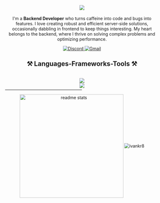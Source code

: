 <h1 align="center">
    <img src="https://readme-typing-svg.herokuapp.com/?font=Righteous&size=30&center=true&vCenter=true&width=500&height=70&duration=4000&lines=Welcome+aboard!+🚀;+I'm+Ivan+Kraich;" style="color: white;" />
</h1>



<p align="center" >I'm a <strong>Backend Developer</strong> who turns caffeine into code and bugs into features. I love creating robust and efficient server-side solutions, occasionally dabbling in frontend to keep things interesting. My heart belongs to the backend, where I thrive on solving complex problems and optimizing performance.</p>


<p align="center">
  <a href="https://discordapp.com/users/">
    <img src="https://img.shields.io/badge/Discord-%235865F2.svg?style=for-the-badge&logo=discord&logoColor=white" alt="Discord" />
  </a>
  <a href="mailto:vaniakraich@gmail.com" target="_blank">
    <img src="https://img.shields.io/badge/Gmail-333333?style=for-the-badge&logo=gmail&logoColor=red" alt="Gmail" />
  </a>
</p>

<h2 align="center">⚒️ Languages-Frameworks-Tools ⚒️</h2>
<br/>
<div align="center">
    <img src="https://skillicons.dev/icons?i=go,python,react,css,sass,javascript" /><br>
    <img src="https://skillicons.dev/icons?i=mongodb,mysql,postgresql,redis,sqlite,html,git,postman,flask,docker" /><br>
</div>


<div>
  <hr style="border-top: 1px solid #ccc; width: 50%; margin-top: 5px; margin-bottom: 10px;">
</div>

<p align="center">
    <img width="340" align="center" src="https://github-readme-stats-salesp07.vercel.app/api?username=IvanKr8&count_private=true&show_icons=true&theme=react&rank_icon=github&border_radius=10" alt="readme stats" />
    <img align="center" src="https://github-readme-stats.vercel.app/api/top-langs?username=ivankr8&show_icons=true&locale=en&layout=compact" alt="ivankr8" />
</p>

